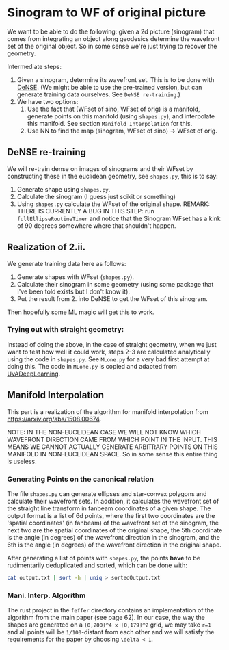 # Sinogram to WF of original picture

We want to be able to do the following: given a 2d picture (sinogram) that comes from integrating an object along geodesics determine the wavefront set of the original object. So in some sense we're just trying to recover the geometry.

Intermediate steps:
1. Given a sinogram, determine its wavefront set. This is to be done with [DeNSE](https://github.com/arsenal9971/DeNSE). (We might be able to use the pre-trained version, but can generate training data ourselves. See `DeNSE re-training`.)
2. We have two options:
    1. Use the fact that (WFset of sino, WFset of orig) is a manifold, generate points on this manifold (using `shapes.py`), and interpolate this manifold. See section `Manifold Interpolation` for this. 
    2. Use NN to find the map (sinogram, WFset of sino) -> WFset of orig. 

## DeNSE re-training

We will re-train dense on images of sinograms and their WFset by constructing these in the euclidean geometry, see `shapes.py`, this is to say:
1. Generate shape using `shapes.py`.
2. Calculate the sinogram (I guess just scikit or something)
3. Using `shapes.py` calculate the WFset of the original shape. REMARK: THERE IS CURRENTLY A BUG IN THIS STEP: run `fullEllipseRoutineTimer` and notice that the Sinogram WFset has a kink of 90 degrees somewhere where that shouldn't happen.

## Realization of 2.ii.

We generate training data here as follows:

1. Generate shapes with WFset (`shapes.py`).
2. Calculate their sinogram in some geometry (using some package that I've been told exists but I don't know it).
3. Put the result from 2. into DeNSE to get the WFset of this sinogram.

Then hopefully some ML magic will get this to work.

### Trying out with straight geometry:

Instead of doing the above, in the case of straight geometry, when we just want to test how well it could work, steps 2-3 are calculated analytically using the code in `shapes.py`. See `MLone.py` for a very bad first attempt at doing this. The code in `MLone.py` is copied and adapted from [UvADeepLearning](https://uvadlc-notebooks.readthedocs.io/en/latest/index.html).

## Manifold Interpolation

This part is a realization of the algorithm for manifold interpolation from https://arxiv.org/abs/1508.00674. 

NOTE: IN THE NON-EUCLIDEAN CASE WE WILL NOT KNOW WHICH WAVEFRONT DIRECTION CAME FROM WHICH POINT IN THE INPUT. THIS MEANS WE CANNOT ACTUALLY GENERATE ARBITRARY POINTS ON THIS MANIFOLD IN NON-EUCLIDEAN SPACE. So in some sense this entire thing is useless.

### Generating Points on the canonical relation

The file `shapes.py` can generate ellipses and star-convex polygons and calculate their wavefront sets. In addition, it calculates the wavefront set of the straight line transform in fanbeam coordinates of a given shape. The output format is a list of 6d points, where the first two coordinates are the 'spatial coordinates' (in fanbeam) of the wavefront set of the sinogram, the next two are the spatial coordinates of the original shape, the 5th coordinate is the angle (in degrees) of the wavefront direction in the sinogram, and the 6th is the angle (in degrees) of the wavefront direction in the original shape.

After generating a list of points with `shapes.py`, the points **have** to be rudimentarily deduplicated and sorted, which can be done with:
```bash
cat output.txt | sort -h | uniq > sortedOutput.txt
```

### Mani. Interp. Algorithm

The rust project in the `feffer` directory contains an implementation of the algorithm from the main paper (see page 62). In our case, the way the shapes are generated on a `[0,200]^4 x [0,179]^2` grid, we may take `r=1` and all points will be `1/100`-distant from each other and we will satisfy the requirements for the paper by choosing `\delta < 1`.  